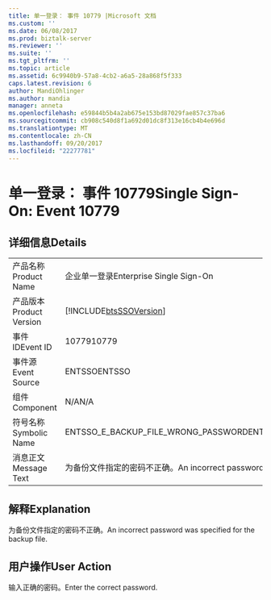 ```yaml
---
title: 单一登录： 事件 10779 |Microsoft 文档
ms.custom: ''
ms.date: 06/08/2017
ms.prod: biztalk-server
ms.reviewer: ''
ms.suite: ''
ms.tgt_pltfrm: ''
ms.topic: article
ms.assetid: 6c9940b9-57a8-4cb2-a6a5-28a868f5f333
caps.latest.revision: 6
author: MandiOhlinger
ms.author: mandia
manager: anneta
ms.openlocfilehash: e59844b5b4a2ab675e153bd87029fae857c37ba6
ms.sourcegitcommit: cb908c540d8f1a692d01dc8f313e16cb4b4e696d
ms.translationtype: MT
ms.contentlocale: zh-CN
ms.lasthandoff: 09/20/2017
ms.locfileid: "22277781"
---
```

# <a name="single-sign-on-event-10779"></a><span data-ttu-id="fdaf4-102">单一登录： 事件 10779</span><span class="sxs-lookup"><span data-stu-id="fdaf4-102">Single Sign-On: Event 10779</span></span>
## <a name="details"></a><span data-ttu-id="fdaf4-103">详细信息</span><span class="sxs-lookup"><span data-stu-id="fdaf4-103">Details</span></span>  
  
|||  
|-|-|  
|<span data-ttu-id="fdaf4-104">产品名称</span><span class="sxs-lookup"><span data-stu-id="fdaf4-104">Product Name</span></span>|<span data-ttu-id="fdaf4-105">企业单一登录</span><span class="sxs-lookup"><span data-stu-id="fdaf4-105">Enterprise Single Sign-On</span></span>|  
|<span data-ttu-id="fdaf4-106">产品版本</span><span class="sxs-lookup"><span data-stu-id="fdaf4-106">Product Version</span></span>|[!INCLUDE[btsSSOVersion](../includes/btsssoversion-md.md)]|  
|<span data-ttu-id="fdaf4-107">事件 ID</span><span class="sxs-lookup"><span data-stu-id="fdaf4-107">Event ID</span></span>|<span data-ttu-id="fdaf4-108">10779</span><span class="sxs-lookup"><span data-stu-id="fdaf4-108">10779</span></span>|  
|<span data-ttu-id="fdaf4-109">事件源</span><span class="sxs-lookup"><span data-stu-id="fdaf4-109">Event Source</span></span>|<span data-ttu-id="fdaf4-110">ENTSSO</span><span class="sxs-lookup"><span data-stu-id="fdaf4-110">ENTSSO</span></span>|  
|<span data-ttu-id="fdaf4-111">组件</span><span class="sxs-lookup"><span data-stu-id="fdaf4-111">Component</span></span>|<span data-ttu-id="fdaf4-112">N/A</span><span class="sxs-lookup"><span data-stu-id="fdaf4-112">N/A</span></span>|  
|<span data-ttu-id="fdaf4-113">符号名称</span><span class="sxs-lookup"><span data-stu-id="fdaf4-113">Symbolic Name</span></span>|<span data-ttu-id="fdaf4-114">ENTSSO_E_BACKUP_FILE_WRONG_PASSWORD</span><span class="sxs-lookup"><span data-stu-id="fdaf4-114">ENTSSO_E_BACKUP_FILE_WRONG_PASSWORD</span></span>|  
|<span data-ttu-id="fdaf4-115">消息正文</span><span class="sxs-lookup"><span data-stu-id="fdaf4-115">Message Text</span></span>|<span data-ttu-id="fdaf4-116">为备份文件指定的密码不正确。</span><span class="sxs-lookup"><span data-stu-id="fdaf4-116">An incorrect password was specified for the backup file.</span></span>|  
  
## <a name="explanation"></a><span data-ttu-id="fdaf4-117">解释</span><span class="sxs-lookup"><span data-stu-id="fdaf4-117">Explanation</span></span>  
 <span data-ttu-id="fdaf4-118">为备份文件指定的密码不正确。</span><span class="sxs-lookup"><span data-stu-id="fdaf4-118">An incorrect password was specified for the backup file.</span></span>  
  
## <a name="user-action"></a><span data-ttu-id="fdaf4-119">用户操作</span><span class="sxs-lookup"><span data-stu-id="fdaf4-119">User Action</span></span>  
 <span data-ttu-id="fdaf4-120">输入正确的密码。</span><span class="sxs-lookup"><span data-stu-id="fdaf4-120">Enter the correct password.</span></span>